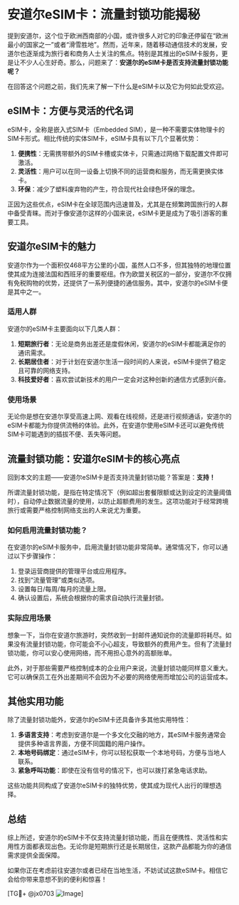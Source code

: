# 安道尔eSIM卡：流量封锁功能揭秘

提到安道尔，这个位于欧洲西南部的小国，或许很多人对它的印象还停留在“欧洲最小的国家之一”或者“滑雪胜地”。然而，近年来，随着移动通信技术的发展，安道尔也逐渐成为旅行者和商务人士关注的焦点。特别是其推出的eSIM卡服务，更是让不少人心生好奇。那么，问题来了：**安道尔的eSIM卡是否支持流量封锁功能呢？**

在回答这个问题之前，我们先来了解一下什么是eSIM卡以及它为何如此受欢迎。

## eSIM卡：方便与灵活的代名词

eSIM卡，全称是嵌入式SIM卡（Embedded SIM），是一种不需要实体物理卡的SIM卡形式。相比传统的实体SIM卡，eSIM卡具有以下几个显著优势：

1. **便携性**：无需携带额外的SIM卡槽或实体卡，只需通过网络下载配置文件即可激活。
2. **灵活性**：用户可以在同一设备上切换不同的运营商和服务，而无需更换实体卡。
3. **环保**：减少了塑料废弃物的产生，符合现代社会绿色环保的理念。

正因为这些优点，eSIM卡在全球范围内迅速普及，尤其是在频繁跨国旅行的人群中备受青睐。而对于像安道尔这样的小国来说，eSIM卡更是成为了吸引游客的重要工具。

## 安道尔eSIM卡的魅力

安道尔作为一个面积仅468平方公里的小国，虽然人口不多，但其独特的地理位置使其成为连接法国和西班牙的重要枢纽。作为欧盟关税区的一部分，安道尔不仅拥有免税购物的优势，还提供了一系列便捷的通信服务。其中，安道尔的eSIM卡便是其中之一。

### 适用人群

安道尔的eSIM卡主要面向以下几类人群：

1. **短期旅行者**：无论是商务出差还是度假休闲，安道尔的eSIM卡都能满足你的通讯需求。
2. **长期居住者**：对于计划在安道尔生活一段时间的人来说，eSIM卡提供了稳定且可靠的网络支持。
3. **科技爱好者**：喜欢尝试新技术的用户一定会对这种创新的通信方式感到兴奋。

### 使用场景

无论你是想在安道尔享受高速上网、观看在线视频，还是进行视频通话，安道尔的eSIM卡都能为你提供流畅的体验。此外，在安道尔使用eSIM卡还可以避免传统SIM卡可能遇到的插拔不便、丢失等问题。

## 流量封锁功能：安道尔eSIM卡的核心亮点

回到本文的主题——安道尔eSIM卡是否支持流量封锁功能？答案是：**支持！**

所谓流量封锁功能，是指在特定情况下（例如超出套餐限额或达到设定的流量阈值时），自动停止数据流量的使用，以防止超额费用的发生。这项功能对于经常跨境旅行或需要严格控制网络支出的人来说尤为重要。

### 如何启用流量封锁功能？

在安道尔的eSIM卡服务中，启用流量封锁功能非常简单。通常情况下，你可以通过以下步骤操作：

1. 登录运营商提供的管理平台或应用程序。
2. 找到“流量管理”或类似选项。
3. 设置每日/每周/每月的流量上限。
4. 确认设置后，系统会根据你的需求自动执行流量封锁。

### 实际应用场景

想象一下，当你在安道尔旅游时，突然收到一封邮件通知说你的流量即将耗尽。如果没有流量封锁功能，你可能会不小心超支，导致额外的费用产生。但有了流量封锁功能，你可以安心使用网络，而不用担心意外的高额账单。

此外，对于那些需要严格控制成本的企业用户来说，流量封锁功能同样意义重大。它可以确保员工在外出差期间不会因为不必要的网络使用而增加公司的运营成本。

## 其他实用功能

除了流量封锁功能外，安道尔的eSIM卡还具备许多其他实用特性：

1. **多语言支持**：考虑到安道尔是一个多文化交融的地方，其eSIM卡服务通常会提供多种语言界面，方便不同国籍的用户操作。
2. **本地号码绑定**：通过eSIM卡，你可以轻松获取一个本地号码，方便与当地人联系。
3. **紧急呼叫功能**：即使在没有信号的情况下，也可以拨打紧急电话求助。

这些功能共同构成了安道尔eSIM卡的独特优势，使其成为现代人出行的理想选择。

## 总结

综上所述，安道尔的eSIM卡不仅支持流量封锁功能，而且在便携性、灵活性和实用性方面都表现出色。无论你是短期旅行还是长期居住，这款产品都能为你的通信需求提供全面保障。

如果你正在考虑前往安道尔或者已经在当地生活，不妨试试这款eSIM卡。相信它会给你带来意想不到的便利和惊喜！

[TG💪+ @jx0703 ![Image](https://github.com/user-attachments/assets/dbca1d08-cadb-493c-b0ec-ad6f7a83f270)]